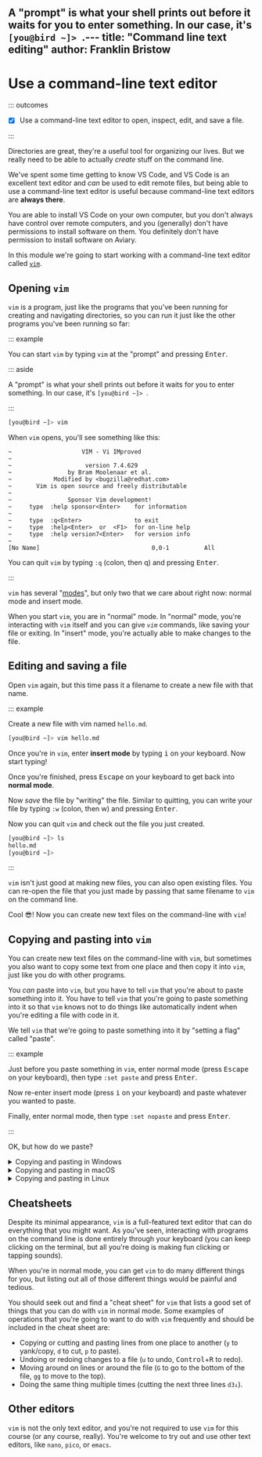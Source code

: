 A "prompt" is what your shell prints out before it waits for you to enter
something. In our case, it's `[you@bird ~]> `.---
title: "Command line text editing"
author: Franklin Bristow
---

Use a command-line text editor
==============================

::: outcomes

* [X] Use a command-line text editor to open, inspect, edit, and save a file.

:::

Directories are great, they're a useful tool for organizing our lives. But we
really need to be able to actually *create* stuff on the command line. 

We've spent some time getting to know VS Code, and VS Code is an excellent text
editor and *can* be used to edit remote files, but being able to use a
command-line text editor is useful because command-line text editors are
**always there**.

You are able to install VS Code on your own computer, but you don't always have
control over remote computers, and you (generally) don't have permissions to
install software on them. You definitely don't have permission to install
software on Aviary.

In this module we're going to start working with a command-line text editor
called [`vim`].

[`vim`]: https://en.wikipedia.org/wiki/Vim_(text_editor)

Opening `vim`
-------------

`vim` is a program, just like the programs that you've been running for creating
and navigating directories, so you can run it just like the other programs
you've been running so far:

::: example

You can start `vim` by typing `vim` at the "prompt" and pressing <kbd>Enter</kbd>.

::: aside

A "prompt" is what your shell prints out before it waits for you to enter
something. In our case, it's `[you@bird ~]> `.

:::

```bash
[you@bird ~]> vim
```

When `vim` opens, you'll see something like this:

```
~                    VIM - Vi IMproved
~                                                          
~                     version 7.4.629
~                by Bram Moolenaar et al.
~            Modified by <bugzilla@redhat.com>
~       Vim is open source and freely distributable
~                                                          
~                Sponsor Vim development!
~     type  :help sponsor<Enter>    for information
~                                                          
~     type  :q<Enter>               to exit
~     type  :help<Enter>  or  <F1>  for on-line help
~     type  :help version7<Enter>   for version info
~                                                     
[No Name]                                0,0-1          All
```

You can quit `vim` by typing `:q` (colon, then q) and pressing <kbd>Enter</kbd>.

:::

`vim` has several "[modes]", but only two that we care about right now: normal
mode and insert mode.

When you start `vim`, you are in "normal" mode. In "normal" mode, you're
interacting with `vim` itself and you can give *`vim`* commands, like saving
your file or exiting. In "insert" mode, you're actually able to make changes to
the file.

[modes]: https://en.wikipedia.org/wiki/Vim_(text_editor)#Modes

Editing and saving a file
-------------------------

Open `vim` again, but this time pass it a filename to create a new file with
that name.

::: example

Create a new file with vim named `hello.md`.

```bash
[you@bird ~]> vim hello.md
```

Once you're in `vim`, enter **insert mode** by typing <kbd>i</kbd> on your keyboard.
Now start typing!

Once you're finished, press <kbd>Escape</kbd> on your keyboard to get back into
**normal mode**.

Now *save* the file by "writing" the file. Similar to quitting, you can write
your file by typing `:w` (colon, then w) and pressing <kbd>Enter</kbd>.

Now you can quit `vim` and check out the file you just created.

```bash
[you@bird ~]> ls
hello.md
[you@bird ~]>
```

:::

`vim` isn't just good at making new files, you can also open existing files. You
can re-open the file that you just made by passing that same filename to `vim`
on the command line.

Cool :sunglasses:! Now you can create new text files on the command-line with
`vim`!

Copying and pasting into `vim`
------------------------------

You can create new text files on the command-line with `vim`, but sometimes you
also want to copy some text from one place and then copy it into `vim`, just
like you do with other programs.

You *can* paste into `vim`, but you have to tell `vim` that you're about to
paste something into it. You have to tell `vim` that you're going to paste
something into it so that `vim` knows not to do things like automatically indent
when you're editing a file with code in it.

We tell `vim` that we're going to paste something into it by "setting a flag"
called "paste".

::: example

Just before you paste something in `vim`, enter normal mode (press
<kbd>Escape</kbd> on your keyboard), then type `:set paste` and press
<kbd>Enter</kbd>.

Now re-enter insert mode (press <kbd>i</kbd> on your keyboard) and paste
whatever you wanted to paste.

Finally, enter normal mode, then type `:set nopaste` and press <kbd>Enter</kbd>.

:::

OK, but how do we paste?

<details><summary>Copying and pasting in Windows</summary>

You can copy in Windows by highlighting text, then either:

* Use menus: Edit &rarr; Copy, or
* Use keyboard shortcuts: press <kbd>Control</kbd>+<kbd>C</kbd> on your
  keyboard.

To paste text into your terminal window you can do one of two things:

* Use your mouse: Right-click, or
* Use keyboard shortcuts: press
  <kbd>Control</kbd>+<kbd>Shift</kbd>+<kbd>V</kbd>. Notice that different from
  the normal shortcut for pasting!

</details>

<details><summary>Copying and pasting in macOS</summary>

You can copy and paste in macOS by highlighting text, then either:

* Use menus: Edit &rarr; Copy, or
* Use keyboard shortcuts: press <kbd>Command</kbd>+<kbd>C</kbd> on your
  keyboard.

To paste text into your terminal window you can do one of two things:

* Use menus: Edit &rarr; Paste, or
* Use keyboard shortcuts: press <kbd>Command</kbd>+<kbd>V</kbd> on your
  keyboard.

</details>

<details><summary>Copying and pasting in Linux</summary>

How you copy and paste may depend on the Linux distribution you're using and the
desktop environment that you're using.

Assuming that you're using Ubuntu with the default Gnome interface, you can copy
and paste text by highlighting some text, then either:

* Use menus: Edit &rarr; Copy, or
* Use your mouse: Right-click and select Copy, or
* Use keyboard shortcuts: press <kbd>Control</kbd>+<kbd>C</kbd> on your
  keyboard.

To paste text into your terminal window you can do one of two things:

* Use menus: Edit &rarr; Paste, or
* Use your mouse: Right-click and select Paste, or
* Use keyboard shortcuts: press
  <kbd>Control</kbd>+<kbd>Shift</kbd>+<kbd>V</kbd>. Notice that different from
  the normal shortcut for pasting!


</details>

Cheatsheets
-----------

Despite its minimal appearance, `vim` is a full-featured text editor that can do
everything that you might want. As you've seen, interacting with programs on the
command line is done entirely through your keyboard (you can keep clicking on
the terminal, but all you're doing is making fun clicking or tapping sounds).

When you're in normal mode, you can get `vim` to do many different things for
you, but listing out all of those different things would be painful and tedious.

You should seek out and find a "cheat sheet" for `vim` that lists a good set of
things that you can do with `vim` in normal mode. Some examples of operations
that you're going to want to do with `vim` frequently and should be included in
the cheat sheet are:

* Copying or cutting and pasting lines from one place to another (`y` to
  yank/copy, `d` to cut, `p` to paste).
* Undoing or redoing changes to a file (`u` to undo,
  <kbd>Control</kbd>+<kbd>R</kbd> to redo).
* Moving around on lines or around the file (`G` to go to the bottom of the
  file, `gg` to move to the top).
* Doing the same thing multiple times (cutting the next three lines `d3↓`).

Other editors
-------------

`vim` is not the only text editor, and you're not required to use `vim` for this
course (or any course, really). You're welcome to try out and use other text
editors, like `nano`, `pico`, or `emacs`.
